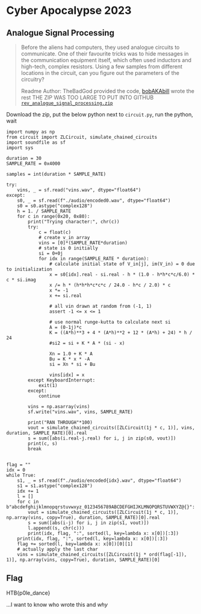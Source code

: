 # Cyber Apocalypse 2023

## Analogue Signal Processing

> Before the aliens had computers, they used analogue circuits to communicate. One of their favourite tricks was to hide messages in the communication equipment itself, which often used inductors and high-tech, complex resistors. Using a few samples from different locations in the circuit, can you figure out the parameters of the circuitry?
>
>  Readme Author: TheBadGod provided the code, [bobAKAbill](github.com/bobakabill) wrote the rest
> THE ZIP WAS TOO LARGE TO PUT INTO GITHUB
> [`rev_analogue_signal_processing.zip`](https://drive.google.com/file/d/11ggbYH_GbZDY1CtsQ4i7T1v_xwgmxLpR/view?usp=sharing)

Download the zip, put the below python next to `circuit.py`, run the python, wait

```
import numpy as np
from circuit import ZLCircuit, simulate_chained_circuits
import soundfile as sf
import sys

duration = 30
SAMPLE_RATE = 0x4000

samples = int(duration * SAMPLE_RATE)

try:
    vins, _ = sf.read("vins.wav", dtype="float64")
except:
    s0, _ = sf.read(f"./audio/encoded0.wav", dtype="float64")
    s0 = s0.astype("complex128")
    h = 1. / SAMPLE_RATE
    for c in range(0x20, 0x80):
        print("Trying character:", chr(c))
        try:
            c = float(c)
            # create v_in array
            vins = [0]*(SAMPLE_RATE*duration)
            # state is 0 initially
            si = 0+0j
            for idx in range(SAMPLE_RATE * duration):
                # calculate initial state of V_in[j], im(V_in) = 0 due to initialization
                x = s0[idx].real - si.real - h * (1.0 - h*h*c*c/6.0) * c * si.imag
                x /= h * (h*h*h*c*c*c / 24.0 - h*c / 2.0) * c
                x *= -1
                x += si.real

                # all vin drawn at random from (-1, 1)
                assert -1 <= x <= 1

                # use normal runge-kutta to calculate next si
                A = (0-1j)*c
                K = ((A*h)**3 + 4 * (A*h)**2 + 12 * (A*h) + 24) * h / 24
                #si2 = si + K * A * (si - x)

                Xn = 1.0 + K * A
                Bu = K * x * -A
                si = Xn * si + Bu

                vins[idx] = x
        except KeyboardInterrupt:
            exit(1)
        except:
            continue

        vins = np.asarray(vins)
        sf.write("vins.wav", vins, SAMPLE_RATE)

        print("RAN THROUGH"*100)
        vout = simulate_chained_circuits([ZLCircuit(1j * c, 1)], vins, duration, SAMPLE_RATE)[0].real
        s = sum([abs(i.real-j.real) for i, j in zip(s0, vout)])
        print(c, s)
        break


flag = ""
idx = 0
while True:
    s1, _ = sf.read(f"./audio/encoded{idx}.wav", dtype="float64")
    s1 = s1.astype("complex128")
    idx += 1
    l = []
    for c in b"abcdefghijklmnopqrstuvwxyz_0123456789ABCDEFGHIJKLMNOPQRSTUVWXYZ@{}":
        vout = simulate_chained_circuits([ZLCircuit(1j * c, 1)], np.array(vins, copy=True), duration, SAMPLE_RATE)[0].real
        s = sum([abs(i-j) for i, j in zip(s1, vout)])
        l.append((s, chr(c)))
        print(idx, flag, ":", sorted(l, key=lambda x: x[0])[:3])
    print(idx, flag, ":", sorted(l, key=lambda x: x[0])[:3])
    flag += sorted(l, key=lambda x: x[0])[0][1]
    # actually apply the last char
    vins = simulate_chained_circuits([ZLCircuit(1j * ord(flag[-1]), 1)], np.array(vins, copy=True), duration, SAMPLE_RATE)[0]
```
## Flag
HTB{p0le_dance}

...I want to know who wrote this and *why*